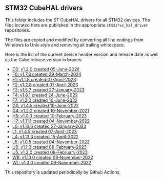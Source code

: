 ## STM32 CubeHAL drivers

This folder includes the ST CubeHAL drivers for all STM32 devices. The files
located here are published in the appropriate `stm32*xx_hal_driver` repositories.

The files are copied and modified by converting all line endings from Windows to
Unix style and removing all trailing whitespace.

Here is the list of the current device header version and release date as well
as the Cube release version in braces:

- [C0: v1.2.0 created 05-June-2024](https://github.com/STMicroelectronics/stm32c0xx_hal_driver)
- [F0: v1.7.8 created 29-March-2024](https://github.com/STMicroelectronics/stm32f0xx_hal_driver)
- [F1: v1.1.9 created 07-April-2023](https://github.com/STMicroelectronics/stm32f1xx_hal_driver)
- [F2: v1.2.8 created 07-April-2023](https://github.com/STMicroelectronics/stm32f2xx_hal_driver)
- [F3: v1.5.7 created 27-January-2023](https://github.com/STMicroelectronics/stm32f3xx_hal_driver)
- [F4: v1.8.1 created 24-June-2022](https://github.com/STMicroelectronics/stm32f4xx_hal_driver)
- [F7: v1.3.0 created 10-June-2022](https://github.com/STMicroelectronics/stm32f7xx_hal_driver)
- [G0: v1.4.5 created 10-June-2022](https://github.com/STMicroelectronics/stm32g0xx_hal_driver)
- [G4: v1.2.2 created 10-November-2021](https://github.com/STMicroelectronics/stm32g4xx_hal_driver)
- [H5: v1.0.0 created 10-February-2023](https://github.com/STMicroelectronics/stm32h5xx_hal_driver)
- [H7: v1.11.1 created 04-November-2022](https://github.com/STMicroelectronics/stm32h7xx_hal_driver)
- [L0: v1.10.6 created 27-January-2023](https://github.com/STMicroelectronics/stm32l0xx_hal_driver)
- [L1: v1.4.5 created 07-April-2023](https://github.com/STMicroelectronics/stm32l1xx_hal_driver)
- [L4: v1.13.3 created 15-April-2022](https://github.com/STMicroelectronics/stm32l4xx_hal_driver)
- [L5: v1.0.5 created 04-November-2022](https://github.com/STMicroelectronics/stm32l5xx_hal_driver)
- [U0: v1.1.0 created 08-February-2023](https://github.com/STMicroelectronics/stm32u0xx_hal_driver)
- [U5: v1.2.0 created 08-February-2023](https://github.com/STMicroelectronics/stm32u5xx_hal_driver)
- [WB: v1.13.0 created 09-November-2022](https://github.com/STMicroelectronics/stm32wbxx_hal_driver)
- [WL: v1.3.0 created 09-November-2022](https://github.com/STMicroelectronics/stm32wlxx_hal_driver)

This repository is updated periodically by Github Actions.
